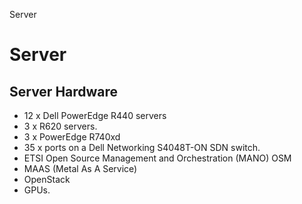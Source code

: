 Server



# Server

## Server Hardware

* 12 x Dell PowerEdge R440 servers
* 3 x R620 servers.
* 3 x PowerEdge R740xd
* 35 x ports on a Dell Networking S4048T-ON SDN switch.
* ETSI Open Source Management and Orchestration (MANO) OSM
* MAAS (Metal As A Service)
* OpenStack
* GPUs.